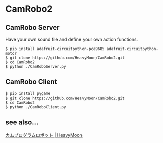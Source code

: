 # CamRobo2
## CamRobo Server
Have your own sound file and define your own action functions.

```
$ pip install adafruit-circuitpython-pca9685 adafruit-circuitpython-motor
$ git clone https://github.com/HeavyMoon/CamRobo2.git
$ cd CamRobo2
$ python ./CamRoboServer.py
```

## CamRobo Client
```
$ pip install pygame
$ git clone https://github.com/HeavyMoon/CamRobo2.git
$ cd CamRobo2
$ python ./CamRoboClient.py
```

## see also...
[カムプログラムロボット | HeavyMoon](https://heavymoon.org/tag/%e3%82%ab%e3%83%a0%e3%83%97%e3%83%ad%e3%82%b0%e3%83%a9%e3%83%a0%e3%83%ad%e3%83%9c%e3%83%83%e3%83%88/)

